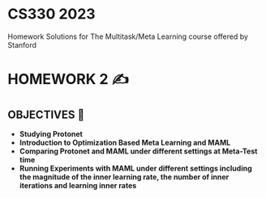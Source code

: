 # CS330 2023

Homework Solutions for The Multitask/Meta Learning course offered by Stanford
# HOMEWORK 2 ✍️
## OBJECTIVES 🎯
- __Studying Protonet__
- __Introduction to Optimization Based Meta Learning and MAML__
- __Comparing Protonet and MAML under different settings at Meta-Test time__
- __Running Experiments with MAML under different settings including the magnitude of the inner learning rate, the number of inner iterations and learning inner rates__
